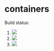 # containers

Build status:
1. [![](https://github.com/somu-a/CS46Container/workflows/tests-fibonacci/badge.svg)](https://github.com/somu-a/CS46Container/actions?query=workflow%3Atests-fibonacci)
1. [![](https://github.com/somu-a/CS46Container/workflows/tests-range/badge.svg)](https://github.com/somu-a/CS46Container/actions?query=workflow%3Atests-range)
1. [![](https://github.com/somu-a/CS46Container/workflows/tests-unicode/badge.svg)](https://github.com/somu-a/CS46Container/actions?query=workflow%3Atests-unicode)
